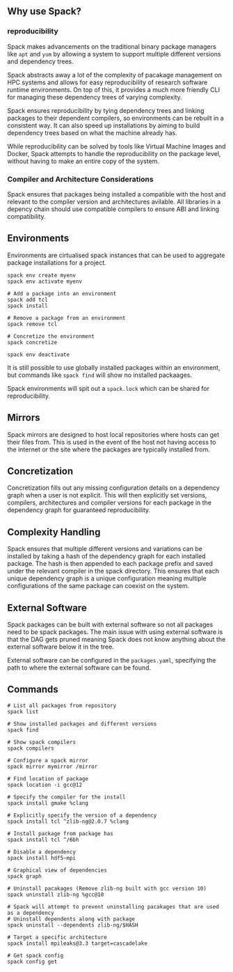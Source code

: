 ## Why use Spack?

### reproducibility

Spack makes advancements on the traditional binary package managers like `apt` and `yum` by allowing a system to support multiple different versions and dependency trees.

Spack abstracts away a lot of the complexity of pacakage management on HPC systems and allows for easy reproducibility of research software runtime environments. On top of this, it provides a much more friendly CLI for managing these dependency trees of varying complexity.

Spack ensures reproducibility by tying dependency trees and linking packages to their dependent compilers, so environments can be rebuilt in a consistent way. It can also speed up installations by aiming to build dependency trees based on what the machine already has.

While reproducibility can be solved by tools like Virtual Machine Images and Docker, Spack attempts to handle the reproducibility on the package level, without having to make an entire copy of the system.

### Compiler and Architecture Considerations

Spack ensures that packages being installed a compatible with the host and relevant to the compiler version and architectures avilable. All libraries in a depency chain should use compatible compilers to ensure ABI and linking compatibility.

## Environments

Environments are cirtualised spack instances that can be used to aggregate package installations for a project.

```
spack env create myenv
spack env activate myenv

# Add a package into an environment
spack add tcl
spack install

# Remove a package from an environment
spack remove tcl

# Concretize the environment
spack concretize

spack env deactivate
```

It is still possible to use globally installed packages within an environment, but commands like `spack find` will show no installed packaages.

Spack environments will spit out a `spack.lock` which can be shared for reproducibility.

## Mirrors

Spack mirrors are designed to host local repositories where hosts can get their files from. This is used in the event of the host not having access to the internet or the site where the packages are typically installed from.

## Concretization

Concretization fills out any missing configuration details on a dependency graph when a user is not explicit. This will then explicitly set versions, compilers, architectures and compiler versions for each package in the dependency graph for guaranteed reproducibility.

## Complexity Handling

Spack ensures that multiple different versions and variations can be installed by taking a hash of the dependency graph for each installed package. The hash is then appended to each package prefix and saved under the relevant compiler in the spack directory. This ensures that each unique dependency graph is a unique configuration meaning multiple configurations of the same package can coexist on the system.

## External Software

Spack packages can be built with external software so not all packages need to be spack packages. The main issue with using external software is that the DAG gets pruned meaning Spack does not know anything about the external software below it in the tree.

External software can be configured in the `packages.yaml`, specifying the path to where the external software can be found.

## Commands

```
# List all packages from repository
spack list

# Show installed packages and different versions
spack find

# Show spack compilers
spack compilers

# Configure a spack mirror
spack mirror mymirror /mirror

# Find location of package
spack location -i gcc@12

# Specify the compiler for the install
spack install gmake %clang

# Explicitly specify the version of a dependency
spack install tcl ^zlib-ng@2.0.7 %clang

# Install package from package has
spack install tcl ^/6bh

# Disable a dependency
spack install hdf5~mpi

# Graphical view of dependencies
spack graph

# Uninstall pacakages (Remove zlib-ng built with gcc version 10)
spack uninstall zlib-ng %gcc@10

# Spack will attempt to prevent uninstalling pacakages that are used as a dependency
# Uninstall dependents along with package
spack uninstall --dependents zlib-ng/$HASH

# Target a specific architecture
spack install mpileaks@3.3 target=cascadelake

# Get spack config
spack config get
```
